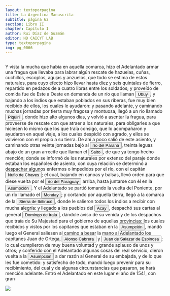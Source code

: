 ```yaml
---
layout: textoporpagina
title: La Argentina Manuscrita
subtitle: página 62
section: Libro II
chapter: Capítulo I
author: Rui Díaz de Guzmán
editor: HD CAICYT LAB
type: textoporpagina
img: pg_0066
---
```

<div class="row">
    <div class="column">
<p>Y vista la mucha que había en aquella comarca, hizo el Adelantado armar una fragua que llevaba para labrar algún rescate de hazuelas, cuñas, cuchillos, escoplos, agujas y anzuelos, que todo se estima de estos naturales, para cuyo efecto hizo llevar hasta diez y seis quintales de fierro, repartido en pedazos de a cuatro libras entre los soldados; y proveído de comida fue de Este a Oeste en demanda de un río que llaman <button class="balloon" data-balloon-pos="up" data-balloon-length="large" data-balloon="Influente del Paraná, a doce leguas de Puerto Real. Pasa cerca de un pueblo, llamado Asiento de la Iglesia. Río del Guayra, muy poblado de indios. Uno de los ríos principales y caudalos del Guayra, y tan abundante de pescado, que los portugueses le dieron también el nombre de Río de los peces. Corre un espacio extenso, y es navegable hasta cerca de su origen; arrojándose al Paraná por una boca de más de sesenta brazas. El nombre de este río no es Ubay, ni tampoco Ivahy; sino Huibaî, que en el idioma guaraní, quiere decir: &quot; río de las cañas bravas&quot;, de las que los indios hacen sus flechas, que llaman hui.">Ubuy</button>, y bajando a los indios que estaban poblados en sus riberas, fue muy bien recibido de ellos, los cuales le ayudaron: y pasando adelante, y caminando muchas jornadas por tierra muy fragosa y montuosa, llegó a un río llamado <button class="balloon" data-balloon-pos="up" data-balloon-length="large" data-balloon="Río Piquiri es un río brasileño que discurre por el estado de Paraná. Es uno de los principales afluentes por la margen izquierda del río Paraná en territorio brasileño.http://www.geonames.org/3453670/arroio-piquiri.htmlRío que desemboca en el Paraná, en el punto donde está edificada Ciudad Real (antigua capital del Guayra, Paraguay). Los que han examinado y descripto el curso de este río lo hacen salir al Paraná, tres leguas arriba del Salto Grande, y casi en frente de la boca del Igatimí; donde creemos que acababa la última línea de demarcación. Los españoles descubrieron y trabajaron minas de fierro cerca de este río. Su nombre, que es Piquirí, y no Pequirí, se compone de piqui, pececillos, e î, río: &quot;río que abunda de pescado chico&quot;.">Piquirí</button>, donde hizo alto algunos días, y volvió a asentar la fragua, para proveerse de rescate con que atraer a los naturales, para obligarles a que hiciesen lo mismo que los que traía consigo, que lo acompañaron y ayudaron en aquel viaje, a los cuales despidió con agrado, y ellos se volvieron con el propio a su tierra. De ahí a poco salió de este asiento, y caminando otras veinte jornadas bajó al <a href="https://recogito.pelagios.org/document/wzqxhk0h3vpikm/part/1/edit#764d1604-18e0-48d8-b862-d09d44054539" target="_blank"><button class="balloon" data-balloon-pos="up" data-balloon-length="large" data-balloon="Río Paraná http://www.geonames.org/3430144/rio-parana.html">río del Paraná</button></a>, treinta leguas abajo de un gran arrecife que llaman el <button class="balloon" data-balloon-pos="up" data-balloon-length="large" data-balloon="Puede que refiera a la desembocadura del Río Arrecifes?">Salto</button>, de que ya tengo hecho mención; donde se informó de los naturales por extenso del paraje donde estaban los españoles de asiento, con cuya relación se determinó a despachar algunos enfermos o impedidos por el río, con el capitán <button class="balloon" data-balloon-pos="up" data-balloon-length="large" data-balloon="Ñuflo de Chaves o menos conocido como Nufrio de Chávez (Cáceres de la Extremadura leonesa, Corona de España, 1518 – aldea Mitimi de la laguna de los Xarayes, gobernación de Santa Cruz de la Sierra del Virreinato del Perú, 3 de octubre de 1568) era un explorador y conquistador español, conocido por sus exploraciones del actual territorio del Paraguay y la zona suroriental de la actual Bolivia y por haber fundado la ciudad de Santa Cruz de la Sierra en 1561. Fue el continuador de la política colonizadora de Domingo Martínez de Irala.Su actividad permitió extender la colonización por esas regiones. Fue el primer hombre que atravesó el continente, partiendo del Atlántico al Pacífico, para lograr la conquista del centro de América meridional. Su temprana muerte no supuso la interrupción de la actividad conquistadora de todo el territorio que hoy conforma esa extensa comarca, porque su legado quedó en las gentes de la vieja ciudad, quienes extendieron su cultura por todo lo que hoy se conoce como el Oriente Boliviano.">Nuflo de Chaves</button>; el cual, bajando en canoas y balsas, llevó orden para que diese vuelta por el <button class="balloon" data-balloon-pos="up" data-balloon-length="large" data-balloon="http://www.geonames.org/3437596/rio-paraguai.html">río del Paraguay</button> arriba, hasta juntarse con él en la <a href="https://recogito.pelagios.org/document/wzqxhk0h3vpikm/part/1/edit#7be8c199-c037-4a0a-877a-7b5937f3617c" target="_blank"><button class="balloon" data-balloon-pos="up" data-balloon-length="large" data-balloon="Es Asunción del Paraguay.">Asumpción</button></a>. Y el Adelantado se partió tomando la vuelta del Poniente, por un río llamado el <button class="balloon" data-balloon-pos="up" data-balloon-length="large" data-balloon="http://www.geonames.org/3437717/rio-monday.htmlRío del Paraguay. Sale de los bosques de Taruma, cerca del castillo de San Joaquín, y desemboca en el Paraná por la margen occidental, casi enfrente del Iguazú. En los montes inmediatos a este río se recoge el mejor bálsamo de copaibá, que destila de un árbol corpulento, alto y frondoso. La ortografía y etimología de este nombre son las mismas en que el artículo anterior: mundá, ladrón, e î, río: &quot;el río de los ladrones&quot;.">Monday</button>; y cortando por aquella tierra, llegó a la comarca de la <button class="balloon" data-balloon-pos="up" data-balloon-length="large" data-balloon="Sierra del Paraguay.Si hubiesen tenido conocimiento del idioma guaraní los que en el siglo anterior se ocuparon tanto de la formación de un lenguaje filosófico, se hubieran ahorrado muchas tareas, y tal vez lo hubieran adoptado por base de sus trabajos. Cuando se descompone uno de sus polisílabos, se halla casi siempre una definición exacta del objeto que indica. Sirva de ejemplo la palabra ibitirucú, sierra o cordillera, que se compone de ibitú, viento; ru estar, y cu detener: ibiturucú, &quot;lo que está deteniendo el viento&quot;.">Sierra de Ibitirucú</button>, donde le salieron todos los indios a recibir con mucha alegría: y llegado a los pueblos del <button class="balloon" data-balloon-pos="up" data-balloon-length="large" data-balloon="Pueblo de Paraguay. Podría tratarse de Acahay?">Acay</button>, despachó sus cartas al general <button class="balloon" data-balloon-pos="up" data-balloon-length="large" data-balloon="Domingo Martínez de Irala (Vergara de la Hermandad de Guipúzcoa, Corona de Castilla, 1509 - Asunción del Paraguay, Virreinato del Perú, 3 de octubre de 1556) fue un conquistador, explorador y colonizador español que como lugarteniente de Juan de Ayolas quien lo nombrara interinamente hasta que regresara como teniente de gobernador de La Candelaria en 1537, luego lo sería de hecho, y posteriormente elegido por el pueblo según real cédula, como teniente de gobernador general de Asunción.Ocupó tres veces el cargo de gobernador interino del Río de la Plata y del Paraguay, en los períodos de 1539 a 1542, de 1544 hasta 1548 y por último desde 1549. El emperador Carlos V lo nombraría definitivamente como titular en el cargo gubernamental en el año 1555, que lo ostentaría hasta su fallecimiento.En 1543 fundó en el Chaco Boreal el Puerto de los Reyes, a orillas del río Paraguay y del pantano de los Jarayes, sobre las costas de la laguna La Gaiba. Avellaneda, Mercedes; Perusset, Macarena, &quot;Irala, el primer estratega del Plata&quot;, en Historia Paraguaya. Anuario de la Academia Paraguaya de la Historia, vol. XLVI, 2006, pp. 319-363.Lafuente Machain, Ricardo, El gobernador Domingo de Irala, Asunción, Academia Paraguaya de la Historia, 2005 [1939].">Domingo de Irala</button>, dándole aviso de su venida y de los despachos que traía de Su Majestad para el gobierno de aquellas provincias: los cuales recibidos y vistos por los capitanes que estaban en la <a href="https://recogito.pelagios.org/document/wzqxhk0h3vpikm/part/1/edit#893d64fc-e917-486b-8bb0-bec18b29b61e" target="_blank"><button class="balloon" data-balloon-pos="up" data-balloon-length="large" data-balloon="Es Asunción del Paraguay.">Asumpción</button></a>, mandó luego el General saliesen al camino a besar la mano al Adelantado los capitanes Juan de Ortega, <button class="balloon" data-balloon-pos="up" data-balloon-length="large" data-balloon="Conquistador español. Fue lugarteniente de Pedro de Mendoza en la expedición de 1536. Estaba loco y debido a su enfermedad abandonó esta expedición y en vez de dirigirse a Rio de la Plata con su nave, lo hizo hacia Santo Domingo. Fue fatal para Pedro de Mendoza ya que se vió obligado a retrasar la expedición y lo esperó inútilmente en Rio de la Plata, sin embargo ello dió origen a la fundación de lo que seria mas tarde la ciudad de Buenos Aires en 1535. Alonso Cabrera sin embargo llegó a Rio de la Plata tres años mas tarde, en 1538, a la ciudad recién fundada de Buenos Aires y sembró el desconcierto entre los conquistadores y sus habitantes. Convenció a Domingo de Irala en incendiar Buenos Aires, para así verse obligados los colonos a trasladarse a la Asunción y él estar mas cerca de Sierra de la Plata. Se incendió la ciudad en 1538 a los tres años de su fundación. Una vez trasladado a la Asunción, Alonso Cabrera instigó para quitar el mando a Alvar Nuñez Cabeza de Vaca, al que acusaba de traidor y de rebelarse contra el rey de España. De regreso en España enloqueció de forma definitiva y mató a su mujer. Murió en el olvido.">Alonso Cabrera</button> y <button class="balloon" data-balloon-pos="up" data-balloon-length="large" data-balloon="Salazar de Espinosa, Juan sale de Asumpcion a recibir a Cabeza de Vaca vuelve. Sale en busca de minas. Entra en una conspiración contra de Vaca. Manda la armada de Diego de Sanabria. Hallábase en Portugal al servicio del Duque de Braganza obtiene licencia para pasar a América. Llega a la costa del Brasil toca a Catalina tiene una altercación con el piloto mayor de su escuadra es de su cargo.">Juan de Salazar de Espinosa</button>; lo cual cumplieron de muy buena voluntad y grande aplauso de unos y otros; y conferido con el Adelantado algunas cosas del real servicio, dieron vuelta a la <a href="https://recogito.pelagios.org/document/wzqxhk0h3vpikm/part/1/edit#3da188b9-cacf-4d5f-89bd-9950c840e0ae" target="_blank"><button class="balloon" data-balloon-pos="up" data-balloon-length="large" data-balloon="Es Asunción del Paraguay.">Asumpción</button></a> a dar razón al General de su embajada, y de lo que les fue cometido: y satisfecho de todo, mandó luego prevenir para su recibimiento, del cual y de algunas circunstancias que pasaron, se hará mención adelante. Entró el Adelantado en este lugar el año de 1541, con gran</p></div>

<div class="column">
<a href="{{site.baseurl}}/assets/img/argentina_manuscrita/{{page.img}}.jpg"><img src="{{site.baseurl}}/assets/img/argentina_manuscrita/{{page.img}}.jpg"></a>
</div>
</div>